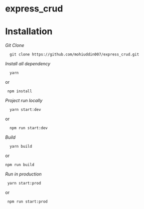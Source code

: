 # express_crud 

# Installation

*Git Clone*
  ```
    git clone https://github.com/mohiuddin007/express_crud.git
  ```  
*Install all dependency*
  ```
    yarn
  ```
  or
  ```
   npm install
  ```
*Project run locally*
  ```
    yarn start:dev 
  ```
  or
  ```
    npm run start:dev
  ```
*Build*
   ```
     yarn build 
   ```
   or
   ```
   npm run build
   ```
*Run in production*
   ```
    yarn start:prod 
   ``` 
   or
   ```
    npm run start:prod
   ```

